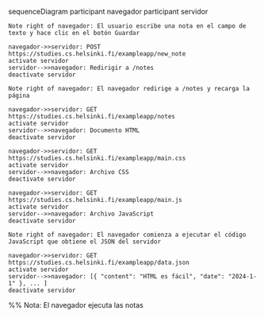 sequenceDiagram
    participant navegador
    participant servidor

    Note right of navegador: El usuario escribe una nota en el campo de texto y hace clic en el botón Guardar

    navegador->>servidor: POST https://studies.cs.helsinki.fi/exampleapp/new_note
    activate servidor
    servidor-->>navegador: Redirigir a /notes
    deactivate servidor

    Note right of navegador: El navegador redirige a /notes y recarga la página

    navegador->>servidor: GET https://studies.cs.helsinki.fi/exampleapp/notes
    activate servidor
    servidor-->>navegador: Documento HTML
    deactivate servidor

    navegador->>servidor: GET https://studies.cs.helsinki.fi/exampleapp/main.css
    activate servidor
    servidor-->>navegador: Archivo CSS
    deactivate servidor

    navegador->>servidor: GET https://studies.cs.helsinki.fi/exampleapp/main.js
    activate servidor
    servidor-->>navegador: Archivo JavaScript
    deactivate servidor

    Note right of navegador: El navegador comienza a ejecutar el código JavaScript que obtiene el JSON del servidor

    navegador->>servidor: GET https://studies.cs.helsinki.fi/exampleapp/data.json
    activate servidor
    servidor-->>navegador: [{ "content": "HTML es fácil", "date": "2024-1-1" }, ... ]
    deactivate servidor

   %% Nota: El navegador ejecuta las notas

